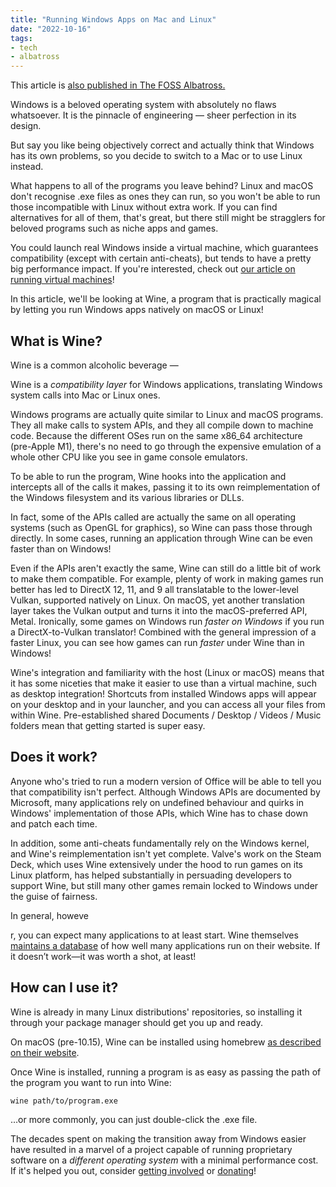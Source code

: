 ```yaml
---
title: "Running Windows Apps on Mac and Linux"
date: "2022-10-16"
tags:
- tech
- albatross
---
```


This article is [also published in The FOSS Albatross.](https://medium.com/the-foss-albatross/running-windows-apps-on-mac-and-linux-c372996588af)

Windows is a beloved operating system with absolutely no flaws whatsoever. It  is the pinnacle of engineering — sheer perfection in its design.

But say you like being objectively correct and actually think that Windows  has its own problems, so you decide to switch to a Mac or to use Linux  instead.

What happens to all of the programs you leave behind? Linux and macOS don't  recognise .exe files as ones they can run, so you won't be able to run  those incompatible with Linux without extra work. If you can find  alternatives for all of them, that's great, but there still might be stragglers for beloved programs such as niche apps and games.

<!-- more -->

You could launch real Windows inside a virtual machine, which guarantees  compatibility (except with certain anti-cheats), but tends to have a  pretty big performance impact. If you're interested, check out [our article on running virtual machines](https://medium.com/the-foss-albatross/an-os-inside-an-os-how-to-run-virtual-machines-a3ddf6c8bbed)!

In this article, we'll be looking at Wine, a program that is practically  magical by letting you run Windows apps natively on macOS or Linux!

## What is Wine?

Wine is a common alcoholic beverage —

Wine is a *compatibility layer* for Windows applications, translating Windows system calls into Mac or Linux ones.

Windows programs are actually quite similar to Linux and macOS programs. They  all make calls to system APIs, and they all compile down to machine  code. Because the different OSes run on the same x86_64 architecture  (pre-Apple M1), there's no need to go through the expensive emulation of a whole other CPU like you see in game console emulators.

To be able to run the program, Wine hooks into the application and  intercepts all of the calls it makes, passing it to its own  reimplementation of the Windows filesystem and its various libraries or  DLLs.

In fact, some of the APIs called are actually the same on all operating  systems (such as OpenGL for graphics), so Wine can pass those through  directly. In some cases, running an application through Wine can be even faster than on Windows!

Even if the APIs aren't exactly the same, Wine can still do a little bit of  work to make them compatible. For example, plenty of work in making  games run better has led to DirectX 12, 11, and 9 all translatable to  the lower-level Vulkan, supported natively on Linux. On macOS, yet  another translation layer takes the Vulkan output and turns it into the  macOS-preferred API, Metal. Ironically, some games on Windows run *faster on Windows* if you run a DirectX-to-Vulkan translator! Combined with the general  impression of a faster Linux, you can see how games can run *faster* under Wine than in Windows!

Wine's integration and familiarity with the host (Linux or macOS) means that  it has some niceties that make it easier to use than a virtual machine,  such as desktop integration! Shortcuts from installed Windows apps will  appear on your desktop and in your launcher, and you can access all your files from within Wine. Pre-established shared Documents / Desktop /  Videos / Music folders mean that getting started is super easy.

## Does it work?

Anyone who's tried to run a modern version of Office will be able to tell you  that compatibility isn't perfect. Although Windows APIs are documented  by Microsoft, many applications rely on undefined behaviour and quirks  in Windows' implementation of those APIs, which Wine has to chase down  and patch each time.

In addition, some anti-cheats fundamentally rely on the Windows kernel,  and Wine's reimplementation isn't yet complete. Valve's work on the  Steam Deck, which uses Wine extensively under the hood to run games on  its Linux platform, has helped substantially in persuading developers to support Wine, but still many other games remain locked to Windows under the guise of fairness.

In general, howeve

r, you can expect many applications to at least start. Wine themselves [maintains a database](https://appdb.winehq.org/) of how well many applications run on their website. If it doesn’t work—it was worth a shot, at least!

## How can I use it?

Wine is already in many Linux distributions' repositories, so installing it  through your package manager should get you up and ready.

On macOS (pre-10.15), Wine can be installed using homebrew [as described on their website](https://wiki.winehq.org/MacOS).

Once Wine is installed, running a program is as easy as passing the path of the program you want to run into Wine:

```
wine path/to/program.exe
```

…or more commonly, you can just double-click the .exe file.

The decades spent on making the transition away from Windows easier have  resulted in a marvel of a project capable of running proprietary  software on a *different operating system* with a minimal performance cost. If it's helped you out, consider [getting involved](https://www.winehq.org/getinvolved) or [donating](https://www.winehq.org/donate)!
